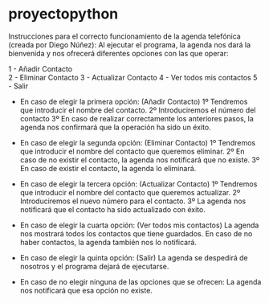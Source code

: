 # proyectopython
Instrucciones para el correcto funcionamiento de la agenda telefónica (creada por Diego Núñez):
Al ejecutar el programa, la agenda nos dará la bienvenida y nos ofrecerá diferentes opciones con las que operar:

1 - Añadir Contacto<br>
2 - Eliminar Contacto
3 - Actualizar Contacto
4 - Ver todos mis contactos
5 - Salir

- En caso de elegir la primera opción: (Añadir Contacto)
1º Tendremos que introducir el nombre del contacto.
2º Introduciremos el número del contacto
3º En caso de realizar correctamente los anteriores pasos, la agenda nos confirmará que la operación ha sido un éxito.

- En caso de elegir la segunda opción: (Eliminar Contacto)
1º Tendremos que introducir el nombre del contacto que queremos eliminar.
2º En caso de no existir el contacto, la agenda nos notificará que no existe.
3º En caso de existir el contacto, la agenda lo eliminará.

- En caso de elegir la tercera opción: (Actualizar Contacto)
1º Tendremos que introducir el nombre del contacto que queremos actualizar.
2º Introduciremos el nuevo número para el contacto.
3º La agenda nos notificará que el contacto ha sido actualizado con éxito.

- En caso de elegir la cuarta opción: (Ver todos mis contactos)
La agenda nos mostrará todos los contactos que tiene guardados.
En caso de no haber contactos, la agenda también nos lo notificará.

- En caso de elegir la quinta opción: (Salir)
La agenda se despedirá de nosotros y el programa dejará de ejecutarse.

- En caso de no elegir ninguna de las opciones que se ofrecen:
La agenda nos notificará que esa opción no existe.
